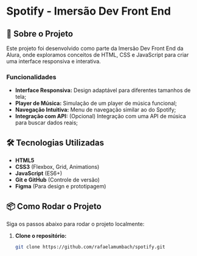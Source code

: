 # Spotify - Imersão Dev Front End

## 🚀 Sobre o Projeto

Este projeto foi desenvolvido como parte da Imersão Dev Front End da Alura, onde exploramos conceitos de HTML, CSS e JavaScript para criar uma interface responsiva e interativa.

### Funcionalidades

- **Interface Responsiva:** Design adaptável para diferentes tamanhos de tela;
- **Player de Música:** Simulação de um player de música funcional;
- **Navegação Intuitiva:** Menu de navegação similar ao do Spotify;
- **Integração com API:** (Opcional) Integração com uma API de música para buscar dados reais;

## 🛠️ Tecnologias Utilizadas

- **HTML5**
- **CSS3** (Flexbox, Grid, Animations)
- **JavaScript** (ES6+)
- **Git e GitHub** (Controle de versão)
- **Figma** (Para design e prototipagem)

## 📦 Como Rodar o Projeto

Siga os passos abaixo para rodar o projeto localmente:

1. **Clone o repositório:**

   ```bash
   git clone https://github.com/rafaelamumbach/spotify.git
